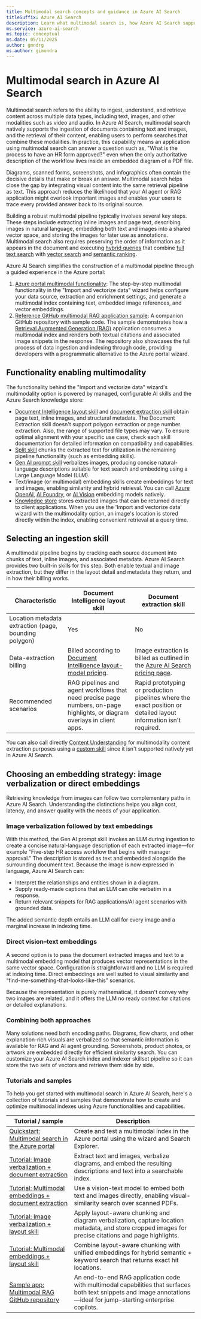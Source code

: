 ```yaml
---
title: Multimodal search concepts and guidance in Azure AI Search
titleSuffix: Azure AI Search
description: Learn what multimodal search is, how Azure AI Search supports it for text + image content, and where to find detailed concepts, tutorials, and samples.
ms.service: azure-ai-search
ms.topic: conceptual
ms.date: 05/11/2025
author: gmndrg
ms.author: gimondra
---
```


# Multimodal search in Azure AI Search

Multimodal search refers to the ability to ingest, understand, and retrieve content across multiple data types, including text, images, and other modalities such as video and audio. In Azure AI Search, multimodal search natively supports the ingestion of documents containing text and images, and the retrieval of their content, enabling users to perform searches that combine these modalities. In practice, this capability means an application using multimodal search can answer a question such as, "What is the process to have an HR form approved?" even when the only authoritative description of the workflow lives inside an embedded diagram of a PDF file.  

Diagrams, scanned forms, screenshots, and infographics often contain the decisive details that make or break an answer. Multimodal search helps close the gap by integrating visual content into the same retrieval pipeline as text. This approach reduces the likelihood that your AI agent or RAG application might overlook important images and enables your users to trace every provided answer back to its original source.

Building a robust multimodal pipeline typically involves several key steps. These steps include extracting inline images and page text, describing images in natural language, embedding both text and images into a shared vector space, and storing the images for later use as annotations. Multimodal search also requires preserving the order of information as it appears in the document and executing [hybrid queries](hybrid-search-overview.md) that combine [full text search](search-lucene-query-architecture.md) with [vector search](vector-search-overview.md) and [semantic ranking](semantic-search-overview.md).

Azure AI Search simplifies the construction of a multimodal pipeline through a guided experience in the Azure portal:

1. [Azure portal multimodal functionality](search-get-started-portal-image-search.md): The step-by-step multimodal functionality in the "Import and vectorize data" wizard helps configure your data source, extraction and enrichment settings, and generate a multimodal index containing text, embedded image references, and vector embeddings.
1. [Reference GitHub multimodal RAG application sample](https://aka.ms/azs-multimodal-sample-app-repo): A companion GitHub repository with sample code. The sample demonstrates how a [Retrieval Augmented Generation (RAG)](retrieval-augmented-generation-overview.md) application consumes a multimodal index and renders both textual citations and associated image snippets in the response. The repository also showcases the full process of data ingestion and indexing through code, providing developers with a programmatic alternative to the Azure portal wizard.
   
## Functionality enabling multimodality

The functionality behind the "Import and vectorize data" wizard's multimodality option is powered by managed, configurable AI skills and the Azure Search knowledge store:

+ [Document Intelligence layout skill](cognitive-search-skill-document-intelligence-layout.md) and [document extraction skill](cognitive-search-skill-document-extraction.md) obtain page text, inline images, and structural metadata. The Document Extraction skill doesn't support polygon extraction or page number extraction. Also, the range of supported file types may vary. To ensure optimal alignment with your specific use case, check each skill documentation for detailed information on compatibility and capabilities.
+ [Split skill](cognitive-search-skill-textsplit.md) chunks the extracted text for utilization in the remaining pipeline functionality (such as embedding skills). 
+ [Gen AI prompt skill](cognitive-search-skill-genai-prompt.md) verbalizes images, producing concise natural-language descriptions suitable for text search and embedding using a Large Language Model (LLM). 
+ Text/image (or multimodal) embedding skills create embeddings for text and images, enabling similarity and hybrid retrieval. You can call [Azure OpenAI](cognitive-search-skill-azure-openai-embedding.md), [AI Foundry](cognitive-search-aml-skill.md), or [AI Vision](cognitive-search-skill-vision-vectorize.md) embedding models natively.
+ [Knowledge store](knowledge-store-concept-intro.md) stores extracted images that can be returned directly to client applications. When you use the 'Import and vectorize data' wizard with the multimodality option, an image's location is stored directly within the index, enabling convenient retrieval at a query time.


## Selecting an ingestion skill

A multimodal pipeline begins by cracking each source document into chunks of text, inline images, and associated metadata. Azure AI Search provides two built-in skills for this step. Both enable textual and image extraction, but they differ in the layout detail and metadata they return, and in how their billing works.

| Characteristic | Document Intelligence layout skill | Document extraction skill |
|----------------|------------------------------------|---------------------------|
| Location metadata extraction (page, bounding polygon) | Yes | No |
| Data-extraction billing | Billed according to [Document Intelligence layout-model pricing](https://azure.microsoft.com/pricing/details/ai-document-intelligence/). | Image extraction is billed as outlined in the [Azure AI Search pricing page](https://azure.microsoft.com/pricing/details/search/). |
| Recommended scenarios | RAG pipelines and agent workflows that need precise page numbers, on-page highlights, or diagram overlays in client apps. | Rapid prototyping or production pipelines where the exact position or detailed layout information isn't required. |

You can also call directly [Content Understanding](/azure/ai-services/content-understanding/concepts/retrieval-augmented-generation) for multimodality content extraction purposes using a [custom skill](cognitive-search-custom-skill-web-api.md) since it isn't supported natively yet in Azure AI Search. 

## Choosing an embedding strategy: image verbalization or direct embeddings
Retrieving knowledge from images can follow two complementary paths in Azure AI Search. Understanding the distinctions helps you align cost, latency, and answer quality with the needs of your application.

### Image verbalization followed by text embeddings
With this method, the Gen AI prompt skill invokes an LLM during ingestion to create a concise natural-language description of each extracted image—for example "Five-step HR access workflow that begins with manager approval." The description is stored as text and embedded alongside the surrounding document text. Because the image is now expressed in language, Azure AI Search can:

- Interpret the relationships and entities shown in a diagram.
- Supply ready-made captions that an LLM can cite verbatim in a response.
- Return relevant snippets for RAG applications/AI agent scenarios with grounded data.

The added semantic depth entails an LLM call for every image and a marginal increase in indexing time.

### Direct vision–text embeddings
A second option is to pass the document extracted images and text to a multimodal embedding model that produces vector representations in the same vector space. Configuration is straightforward and no LLM is required at indexing time. Direct embeddings are well suited to visual similarity and “find-me-something-that-looks-like-this” scenarios.

Because the representation is purely mathematical, it doesn't convey why two images are related, and it offers the LLM no ready context for citations or detailed explanations.

### Combining both approaches
Many solutions need both encoding paths. Diagrams, flow charts, and other explanation-rich visuals are verbalized so that semantic information is available for RAG and AI agent grounding. Screenshots, product photos, or artwork are embedded directly for efficient similarity search. You can customize your Azure AI Search index and indexer skillset pipeline so it can store the two sets of vectors and retrieve them side by side.


### Tutorials and samples

To help you get started with multimodal search in Azure AI Search, here's a collection of tutorials and samples that demonstrate how to create and optimize multimodal indexes using Azure functionalities and capabilities. 

| Tutorial / sample                                                                                                                  | Description                                                                                                                                           |
| ---------------------------------------------------------------------------------------------------------------------------------- | ----------------------------------------------------------------------------------------------------------------------------------------------------- |
| [Quickstart: Multimodal search in the Azure portal](search-get-started-portal-image-search.md)                                     | Create and test a multimodal index in the Azure portal using the wizard and Search Explorer.                                                          |
| [Tutorial: Image verbalization + document extraction](tutorial-multimodal-indexing-with-image-verbalization-and-doc-extraction.md) | Extract text and images, verbalize diagrams, and embed the resulting descriptions and text into a searchable index.                                   |
| [Tutorial: Multimodal embeddings + document extraction](tutorial-multimodal-indexing-with-embedding-and-doc-extraction.md)         | Use a vision-text model to embed both text and images directly, enabling visual-similarity search over scanned PDFs.                                  |
| [Tutorial: Image verbalization + layout skill](tutorial-multimodal-index-image-verbalization-skill.md)                             | Apply layout-aware chunking and diagram verbalization, capture location metadata, and store cropped images for precise citations and page highlights. |
| [Tutorial: Multimodal embeddings + layout skill](tutorial-multimodal-index-embeddings-skill.md)                                    | Combine layout-aware chunking with unified embeddings for hybrid semantic + keyword search that returns exact hit locations.                          |
| [Sample app: Multimodal RAG GitHub repository](https://aka.ms/azs-multimodal-sample-app-repo)                                             | An end-to-end RAG application code with multimodal capabilities that surfaces both text snippets and image annotations—ideal for jump-starting enterprise copilots.             |





